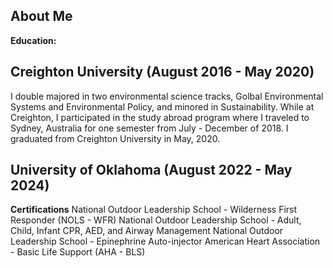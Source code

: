## About Me

**Education:**

## Creighton University (August 2016 - May 2020)
I double majored in two environmental science tracks, Golbal Environmental Systems and Environmental Policy, and minored in Sustainability. While at Creighton, I participated in the study abroad program where I traveled to Sydney, Australia for one semester from July - December of 2018. I graduated from Creighton University in May, 2020.

## University of Oklahoma (August 2022 - May 2024)


**Certifications**
National Outdoor Leadership School - Wilderness First Responder (NOLS - WFR)
National Outdoor Leadership School - Adult, Child, Infant CPR, AED, and Airway Management
National Outdoor Leadership School - Epinephrine Auto-injector
American Heart Association - Basic Life Support (AHA - BLS)
